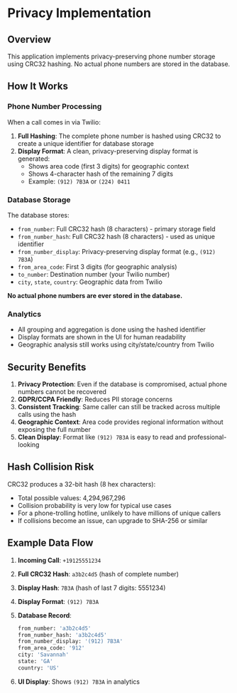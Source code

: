 # Privacy Implementation

## Overview

This application implements privacy-preserving phone number storage using CRC32 hashing. No actual phone numbers are stored in the database.

## How It Works

### Phone Number Processing

When a call comes in via Twilio:

1. **Full Hashing**: The complete phone number is hashed using CRC32 to create a unique identifier for database storage
2. **Display Format**: A clean, privacy-preserving display format is generated:
   - Shows area code (first 3 digits) for geographic context
   - Shows 4-character hash of the remaining 7 digits
   - Example: `(912) 7B3A` or `(224) 0411`

### Database Storage

The database stores:

- `from_number`: Full CRC32 hash (8 characters) - primary storage field
- `from_number_hash`: Full CRC32 hash (8 characters) - used as unique identifier
- `from_number_display`: Privacy-preserving display format (e.g., `(912) 7B3A`)
- `from_area_code`: First 3 digits (for geographic analysis)
- `to_number`: Destination number (your Twilio number)
- `city`, `state`, `country`: Geographic data from Twilio

**No actual phone numbers are ever stored in the database.**

### Analytics

- All grouping and aggregation is done using the hashed identifier
- Display formats are shown in the UI for human readability
- Geographic analysis still works using city/state/country from Twilio

## Security Benefits

1. **Privacy Protection**: Even if the database is compromised, actual phone numbers cannot be recovered
2. **GDPR/CCPA Friendly**: Reduces PII storage concerns
3. **Consistent Tracking**: Same caller can still be tracked across multiple calls using the hash
4. **Geographic Context**: Area code provides regional information without exposing the full number
5. **Clean Display**: Format like `(912) 7B3A` is easy to read and professional-looking

## Hash Collision Risk

CRC32 produces a 32-bit hash (8 hex characters):

- Total possible values: 4,294,967,296
- Collision probability is very low for typical use cases
- For a phone-trolling hotline, unlikely to have millions of unique callers
- If collisions become an issue, can upgrade to SHA-256 or similar

## Example Data Flow

1. **Incoming Call**: `+19125551234`
2. **Full CRC32 Hash**: `a3b2c4d5` (hash of complete number)
3. **Display Hash**: `7B3A` (hash of last 7 digits: 5551234)
4. **Display Format**: `(912) 7B3A`
5. **Database Record**:

   ```sql
   from_number: 'a3b2c4d5'
   from_number_hash: 'a3b2c4d5'
   from_number_display: '(912) 7B3A'
   from_area_code: '912'
   city: 'Savannah'
   state: 'GA'
   country: 'US'
   ```

6. **UI Display**: Shows `(912) 7B3A` in analytics
